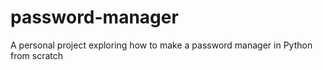 # password-manager
A personal project exploring how to make a password manager in Python from scratch
